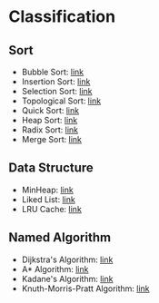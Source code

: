 # Classification

## Sort
- Bubble Sort: [link](../algoExpert/bubble_sort/solution.ipynb)
- Insertion Sort: [link](../algoExpert/insertion_sort/solution.ipynb)
- Selection Sort: [link](../algoExpert/selection_sort/solution.ipynb)
- Topological Sort: [link](../algoExpert/topological_sort/solution.ipynb)
- Quick Sort: [link](../algoExpert/quick_sort/solution.ipynb)
- Heap Sort: [link](../algoExpert/heap_sort/solution.ipynb)
- Radix Sort: [link](../algoExpert/radix_sort/solution.ipynb)
- Merge Sort: [link](../algoExpert/merge_sort/solution.ipynb)

## Data Structure
- MinHeap: [link](../algoExpert/min_heap_construction/solution.ipynb)
- Liked List: [link](../algoExpert/linked_list/solution.ipynb)
- LRU Cache: [link](../algoExpert/lru_cache/solution.ipynb)

## Named Algorithm
- Dijkstra's Algorithm: [link](../algoExpert/dijkstra's_algorithm/solution.ipynb)
- A* Algorithm: [link](../algoExpert/a_star_algorithm/solution.ipynb)
- Kadane's Algorithm: [link](../algoExpert/kadane's_algorithm/solution.ipynb)
- Knuth-Morris-Pratt Algorithm: [link](../algoExpert/knuth_morris_pratt_algorithm/solution.ipynb)